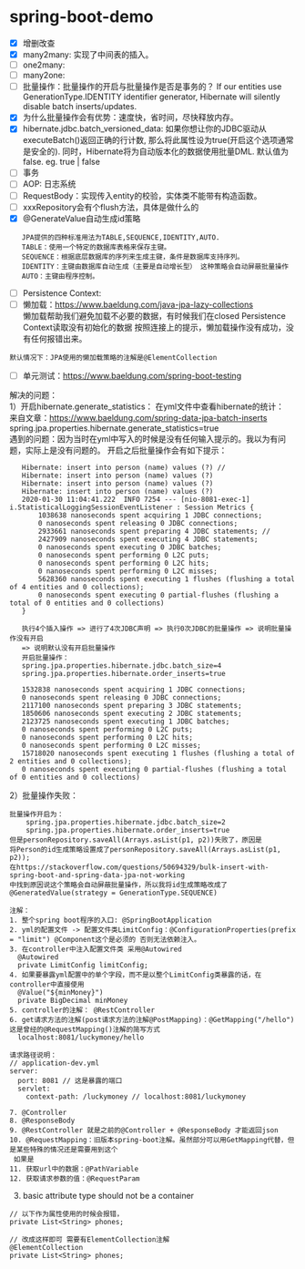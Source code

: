 # spring-boot-demo
 -[x] 增删改查   
 -[x] many2many: 实现了中间表的插入。   
 -[ ] one2many:    
 -[ ] many2one: 
 -[ ] 批量操作：批量操作的开启与批量操作是否是事务的？
  If our entities use GenerationType.IDENTITY identifier generator, 
  Hibernate will silently disable batch inserts/updates.
 -[x] 为什么批量操作会有优势：速度快，省时间，尽快释放内存。
 -[x] hibernate.jdbc.batch_versioned_data: 如果你想让你的JDBC驱动从executeBatch()返回正确的行计数,
 那么将此属性设为true(开启这个选项通常是安全的). 同时，Hibernate将为自动版本化的数据使用批量DML. 
 默认值为false. eg. true | false
 -[ ] 事务   
 -[ ] AOP: 日志系统   
 -[ ] RequestBody：实现传入entity的校验，实体类不能带有构造函数。
 -[ ] xxxRepository会有个flush方法，具体是做什么的
 -[x] @GenerateValue自动生成id策略
 ```
    JPA提供的四种标准用法为TABLE,SEQUENCE,IDENTITY,AUTO. 
    TABLE：使用一个特定的数据库表格来保存主键。 
    SEQUENCE：根据底层数据库的序列来生成主键，条件是数据库支持序列。 
    IDENTITY：主键由数据库自动生成（主要是自动增长型） 这种策略会自动屏蔽批量操作
    AUTO：主键由程序控制。 
 ```
-[ ] Persistence Context:
-[ ] 懒加载：https://www.baeldung.com/java-jpa-lazy-collections   
懒加载帮助我们避免加载不必要的数据，有时候我们在closed Persistence Context读取没有初始化的数据
按照连接上的提示，懒加载操作没有成功，没有任何报错出来。
```
默认情况下：JPA使用的懒加载策略的注解是@ElementCollection
```

-[ ] 单元测试：https://www.baeldung.com/spring-boot-testing

 
 解决的问题：   
 1）开启hibernate.generate_statistics：
 在yml文件中查看hibernate的统计：   
 来自文章：https://www.baeldung.com/spring-data-jpa-batch-inserts   
 spring.jpa.properties.hibernate.generate_statistics=true   
 遇到的问题：因为当时在yml中写入的时候是没有任何输入提示的。我以为有问题，实际上是没有问题的。
 开启之后批量操作会有如下提示：
 ```
    Hibernate: insert into person (name) values (?) // 
    Hibernate: insert into person (name) values (?)
    Hibernate: insert into person (name) values (?)
    Hibernate: insert into person (name) values (?)
    2020-01-30 11:04:41.222  INFO 7254 --- [nio-8081-exec-1] i.StatisticalLoggingSessionEventListener : Session Metrics {
        1038638 nanoseconds spent acquiring 1 JDBC connections;
        0 nanoseconds spent releasing 0 JDBC connections;
        2933661 nanoseconds spent preparing 4 JDBC statements; // 
        2427909 nanoseconds spent executing 4 JDBC statements;
        0 nanoseconds spent executing 0 JDBC batches;
        0 nanoseconds spent performing 0 L2C puts;
        0 nanoseconds spent performing 0 L2C hits;
        0 nanoseconds spent performing 0 L2C misses;
        5628360 nanoseconds spent executing 1 flushes (flushing a total of 4 entities and 0 collections);
        0 nanoseconds spent executing 0 partial-flushes (flushing a total of 0 entities and 0 collections)
    }

    执行4个插入操作 => 进行了4次JDBC声明 => 执行0次JDBC的批量操作 => 说明批量操作没有开启
    => 说明默认没有开启批量操作
    开启批量操作：
    spring.jpa.properties.hibernate.jdbc.batch_size=4
    spring.jpa.properties.hibernate.order_inserts=true

    1532838 nanoseconds spent acquiring 1 JDBC connections;
    0 nanoseconds spent releasing 0 JDBC connections;
    2117100 nanoseconds spent preparing 3 JDBC statements;
    1850606 nanoseconds spent executing 2 JDBC statements;
    2123725 nanoseconds spent executing 1 JDBC batches;
    0 nanoseconds spent performing 0 L2C puts;
    0 nanoseconds spent performing 0 L2C hits;
    0 nanoseconds spent performing 0 L2C misses;
    15718020 nanoseconds spent executing 1 flushes (flushing a total of 2 entities and 0 collections);
    0 nanoseconds spent executing 0 partial-flushes (flushing a total of 0 entities and 0 collections)
 ```
2）批量操作失败：
```
批量操作开启为：
    spring.jpa.properties.hibernate.jdbc.batch_size=2
    spring.jpa.properties.hibernate.order_inserts=true
但是personRepository.saveAll(Arrays.asList(p1, p2))失败了，原因是
将Person的id生成策略设置成了personRepository.saveAll(Arrays.asList(p1, p2));
在https://stackoverflow.com/questions/50694329/bulk-insert-with-spring-boot-and-spring-data-jpa-not-working
中找到原因说这个策略会自动屏蔽批量操作，所以我将id生成策略改成了@GeneratedValue(strategy = GenerationType.SEQUENCE)

```
 
```
注解：
1. 整个spring boot程序的入口: @SpringBootApplication
2. yml的配置文件 -> 配置文件类LimitConfig：@ConfigurationProperties(prefix = "limit") @Component这个是必须的 否则无法依赖注入。
3. 在controller中注入配置文件类 采用@Autowired   
  @Autowired
  private LimitConfig limitConfig;
4. 如果要暴露yml配置中的单个字段，而不是以整个LimitConfig类暴露的话，在controller中直接使用
  @Value("${minMoney}")
  private BigDecimal minMoney
5. controller的注解： @RestController
6. get请求方法的注解(post请求方法的注解@PostMapping)：@GetMapping("/hello") 这是曾经的@RequestMapping()注解的简写方式
  localhost:8081/luckymoney/hello

请求路径说明：
// application-dev.yml
server:
  port: 8081 // 这是暴露的端口
  servlet:
    context-path: /luckymoney // localhost:8081/luckymoney

7. @Controller
8. @ResponseBody
9. @RestController 就是之前的@Controller + @ResponseBody 才能返回json
10. @RequestMapping：旧版本spring-boot注解。虽然部分可以用GetMapping代替，但是某些特殊的情况还是需要用到这个
 如果是
11. 获取url中的数据：@PathVariable
12. 获取请求参数的值：@RequestParam

```

3) basic attribute type should not be a container
```
// 以下作为属性使用的时候会报错，
private List<String> phones;

// 改成这样即可 需要有ElementCollection注解
@ElementCollection
private List<String> phones;
```
